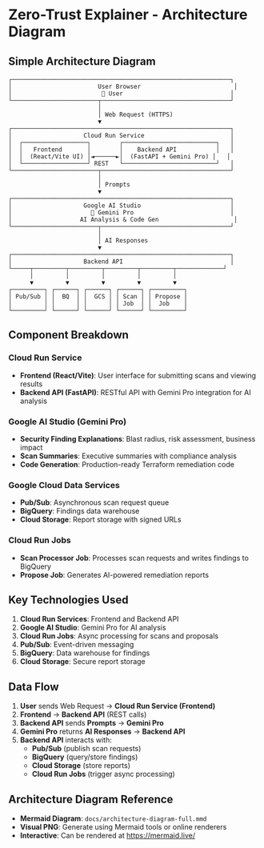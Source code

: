 # Zero-Trust Explainer - Architecture Diagram

## Simple Architecture Diagram

```
┌─────────────────────────────────────────────────────────────┐
│                        User Browser                          │
│                         👤 User                              │
└────────────────────────┬────────────────────────────────────┘
                         │
                         │ Web Request (HTTPS)
                         ▼
┌─────────────────────────────────────────────────────────────┐
│                    Cloud Run Service                        │
│  ┌──────────────────┐        ┌──────────────────────────┐   │
│  │   Frontend       │        │    Backend API           │   │
│  │  (React/Vite UI) │◄──────►│  (FastAPI + Gemini Pro) │   │
│  └──────────────────┘ REST   └──────────────────────────┘   │
└────────────────────────┬────────────────────────────────────┘
                         │
                         │ Prompts
                         ▼
┌─────────────────────────────────────────────────────────────┐
│                    Google AI Studio                         │
│                      🤖 Gemini Pro                           │
│                   AI Analysis & Code Gen                     │
└────────────────────────┬────────────────────────────────────┘
                         │
                         │ AI Responses
                         ▼
┌─────────────────────────────────────────────────────────────┐
│                    Backend API                              │
└─────┬─────────┬─────────┬─────────┬─────────┬─────────────┘
      │         │         │         │         │
      ▼         ▼         ▼         ▼         ▼
┌─────────┐ ┌──────┐ ┌──────┐ ┌──────┐ ┌─────────┐
│ Pub/Sub │ │  BQ  │ │  GCS │ │ Scan │ │ Propose │
│         │ │      │ │      │ │ Job  │ │  Job    │
└─────────┘ └──────┘ └──────┘ └──────┘ └─────────┘
```

## Component Breakdown

### Cloud Run Service
- **Frontend (React/Vite)**: User interface for submitting scans and viewing results
- **Backend API (FastAPI)**: RESTful API with Gemini Pro integration for AI analysis

### Google AI Studio (Gemini Pro)
- **Security Finding Explanations**: Blast radius, risk assessment, business impact
- **Scan Summaries**: Executive summaries with compliance analysis
- **Code Generation**: Production-ready Terraform remediation code

### Google Cloud Data Services
- **Pub/Sub**: Asynchronous scan request queue
- **BigQuery**: Findings data warehouse
- **Cloud Storage**: Report storage with signed URLs

### Cloud Run Jobs
- **Scan Processor Job**: Processes scan requests and writes findings to BigQuery
- **Propose Job**: Generates AI-powered remediation reports

## Key Technologies Used

1. **Cloud Run Services**: Frontend and Backend API
2. **Google AI Studio**: Gemini Pro for AI analysis
3. **Cloud Run Jobs**: Async processing for scans and proposals
4. **Pub/Sub**: Event-driven messaging
5. **BigQuery**: Data warehouse for findings
6. **Cloud Storage**: Secure report storage

## Data Flow

1. **User** sends Web Request → **Cloud Run Service (Frontend)**
2. **Frontend** → **Backend API** (REST calls)
3. **Backend API** sends **Prompts** → **Gemini Pro**
4. **Gemini Pro** returns **AI Responses** → **Backend API**
5. **Backend API** interacts with:
   - **Pub/Sub** (publish scan requests)
   - **BigQuery** (query/store findings)
   - **Cloud Storage** (store reports)
   - **Cloud Run Jobs** (trigger async processing)

## Architecture Diagram Reference

- **Mermaid Diagram**: `docs/architecture-diagram-full.mmd`
- **Visual PNG**: Generate using Mermaid tools or online renderers
- **Interactive**: Can be rendered at https://mermaid.live/


